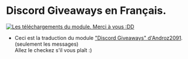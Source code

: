 # Discord Giveaways en Français.
<a href="https://www.npmjs.com/package/discord-giveaways-fr"><img src="https://img.shields.io/npm/dt/discord-giveaways-fr?label=T%C3%A9l%C3%A9chargements%20%E2%99%A5" alt="Les téléchargements du module. Merci à vous :DD" /></a>
- Ceci est la traduction du module ["Discord Giveaways" d'Androz2091](https://github.com/Androz2091/discord-giveaways).
(seulement les messages)<br>Allez le checkez s'il vous plaît :)</br>
